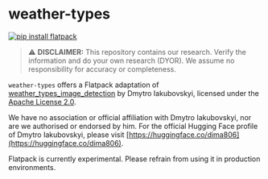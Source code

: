 # weather-types

[![pip install flatpack](https://img.shields.io/badge/pip%20install-flatpack-5865f2)](https://pypi.org/project/flatpack/)

> :warning: **DISCLAIMER:** This repository contains our research. Verify the information and do your own research (DYOR). We assume no responsibility for accuracy or completeness.

`weather-types` offers a Flatpack adaptation of [weather_types_image_detection](https://huggingface.co/dima806/weather_types_image_detection) by Dmytro Iakubovskyi, licensed under the [Apache License 2.0](https://huggingface.co/dima806/weather_types_image_detection/blob/main/README.md).

We have no association or official affiliation with Dmytro Iakubovskyi, nor are we authorised or endorsed by him. For the official Hugging Face profile of Dmytro Iakubovskyi, please visit [https://huggingface.co/dima806](https://huggingface.co/dima806).

Flatpack is currently experimental. Please refrain from using it in production environments.